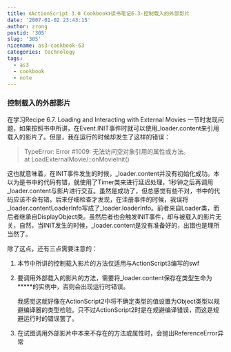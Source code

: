 ```yaml
---
title: 《ActionScript 3.0 Cookbook》读书笔记6.3-控制载入的外部影片
date: '2007-01-02 23:43:15'
author: zrong
postid: '305'
slug: '305'
nicename: as3-cookbook-63
categories: technology
tags:
  - as3
  - cookbook
  - note
---
```


### 控制载入的外部影片

在学习Recipe 6.7. Loading and Interacting with External Movies
一节时发现问题，如果按照书中所讲，在Event.INIT事件时就可以使用\_loader.content来引用载入的影片了。但是，我在运行的时候却发生了这样的错误：

> TypeError: Error \#1009: 无法访问空对象引用的属性或方法。  
>  at LoadExternalMovie/::onMovieInit()

这也就意味着，在INIT事件发生的时候，\_loader.content并没有初始化成功。本以为是书中的代码有错，就使用了Timer类来进行延迟处理，1秒钟之后再调用\_loader.content与影片进行交互。虽然是成功了，但总感觉有些不对，书中的代码应该不会有错。后来仔细检查才发现，在注册事件的时候，我误将\_loader.contentLoaderInfo写成了\_loader.loaderInfo。前者来自Loader类，而后者继承自DisplayObject类。虽然后者也会触发INIT事件，却与被载入的影片无关，自然，当INIT发生的时候，\_loader.content是没有准备好的，出错也是理所当然了。

除了这点，还有三点需要注意的：

1.  本节中所讲的控制载入影片的方法仅适用与ActionScript3编写的swf
2.  要调用外部载入的影片的方法，需要将\_loader.content保存在类型生命为**\***的实例中，否则会出现运行时错误。  

    我感觉这就好像在ActionScript2中将不确定类型的值设置为Object类型以规避编译器的类型检验。只不过ActionScript2时是在规避编译错误，而这是规避运行时的错误罢了。
3.  在试图调用外部影片中本来不存在的方法或属性时，会抛出ReferenceError异常

